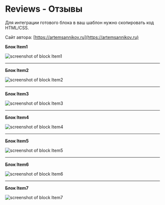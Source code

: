 Reviews - Отзывы
=====================

Для интеграции готового блока в ваш шаблон нужно скопировать код HTML/CSS.

Сайт автора: [https://artemsannikov.ru](https://artemsannikov.ru)

**Блок Item1**

![screenshot of block Item1](https://user-images.githubusercontent.com/31792522/69213325-8f3e4480-0b85-11ea-8d72-7bd15b10f2dd.jpg)

<hr>

**Блок Item2**

![screenshot of block Item2](https://user-images.githubusercontent.com/31792522/69214362-97e44a00-0b88-11ea-9b77-6767acbf4f78.jpg)

<hr>

**Блок Item3**

![screenshot of block Item3](https://user-images.githubusercontent.com/31792522/69214649-4f795c00-0b89-11ea-9337-f3237534d55b.jpg)

<hr>

**Блок Item4**

![screenshot of block Item4](https://user-images.githubusercontent.com/31792522/69228835-1f8c8180-0ba6-11ea-8732-d324302b41d6.jpg)

<hr>

**Блок Item5**

![screenshot of block Item5](https://user-images.githubusercontent.com/31792522/69229462-41d2cf00-0ba7-11ea-8654-3fe50470d7c8.jpg)

<hr>

**Блок Item6**

![screenshot of block Item6](https://user-images.githubusercontent.com/31792522/69230290-c96d0d80-0ba8-11ea-9a33-7a6114d6bb7d.jpg)

<hr>

**Блок Item7**

![screenshot of block Item7]()